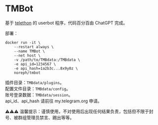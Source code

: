 # TMBot

基于 [telethon](https://github.com/LonamiWebs/Telethon) 的 userbot 程序，代码百分百由 ChatGPT 完成。

部署：
```
docker run -it \
    --restart always \
    --name TMBot \
    --net host \
    -v /path/to/TMBdata:/TMBdata \
    -e api_id=1234567 \
    -e api_hash=1a2b3c...8x9y0z \
    noreph/tmbot
```
插件目录：`TMBdata/plugins`。  
配置文件目录：`TMBdata/config`。  
账号登录数据：`TMBdata/session`。  
api_id、api_hash 请前往 my.telegram.org 申请。  

⚠️⚠️⚠️ 温馨提示：谨慎使用，不对使用后出现任何结果负责，包括但不限于封号、被群组管理员禁言、踢出等等。
